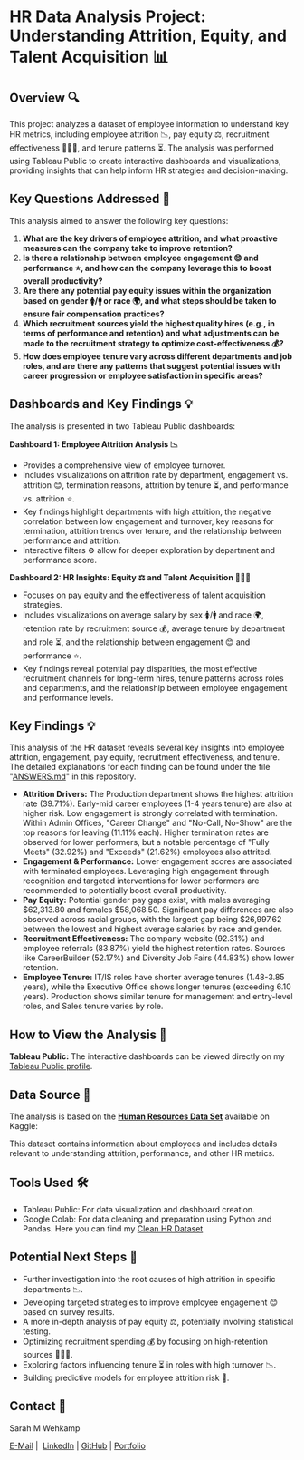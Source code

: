 # HR Data Analysis Project: Understanding Attrition, Equity, and Talent Acquisition 📊

## Overview 🔍

This project analyzes a dataset of employee information to understand key HR metrics, including employee attrition 📉, pay equity ⚖️, recruitment effectiveness 🧑‍🤝‍🧑, and tenure patterns ⏳. The analysis was performed using Tableau Public to create interactive dashboards and visualizations, providing insights that can help inform HR strategies and decision-making.

## Key Questions Addressed 🤔

This analysis aimed to answer the following key questions:

1.  **What are the key drivers of employee attrition, and what proactive measures can the company take to improve retention?**
2.  **Is there a relationship between employee engagement 😊 and performance ⭐, and how can the company leverage this to boost overall productivity?**
3.  **Are there any potential pay equity issues within the organization based on gender 🚺/🚹 or race 🌍, and what steps should be taken to ensure fair compensation practices?**
4.  **Which recruitment sources yield the highest quality hires (e.g., in terms of performance and retention) and what adjustments can be made to the recruitment strategy to optimize cost-effectiveness 💰?**
5.  **How does employee tenure vary across different departments and job roles, and are there any patterns that suggest potential issues with career progression or employee satisfaction in specific areas?**

## Dashboards and Key Findings 💡

The analysis is presented in two Tableau Public dashboards:

**Dashboard 1: Employee Attrition Analysis 📉**

* Provides a comprehensive view of employee turnover.
* Includes visualizations on attrition rate by department, engagement vs. attrition 😊, termination reasons, attrition by tenure ⏳, and performance vs. attrition ⭐.
* Key findings highlight departments with high attrition, the negative correlation between low engagement and turnover, key reasons for termination, attrition trends over tenure, and the relationship between performance and attrition.
* Interactive filters ⚙️ allow for deeper exploration by department and performance score.

**Dashboard 2: HR Insights: Equity ⚖️ and Talent Acquisition 🧑‍🤝‍🧑**

* Focuses on pay equity and the effectiveness of talent acquisition strategies.
* Includes visualizations on average salary by sex 🚺/🚹 and race 🌍, retention rate by recruitment source 💰, average tenure by department and role ⏳, and the relationship between engagement 😊 and performance ⭐.
* Key findings reveal potential pay disparities, the most effective recruitment channels for long-term hires, tenure patterns across roles and departments, and the relationship between employee engagement and performance levels.

## Key Findings 💡

This analysis of the HR dataset reveals several key insights into employee attrition, engagement, pay equity, recruitment effectiveness, and tenure. The detailed explanations for each finding can be found under the file "[ANSWERS.md](ANSWERS.md)" in this repository.

* **Attrition Drivers:** The Production department shows the highest attrition rate (39.71%). Early-mid career employees (1-4 years tenure) are also at higher risk. Low engagement is strongly correlated with termination. Within Admin Offices, "Career Change" and "No-Call, No-Show" are the top reasons for leaving (11.11% each). Higher termination rates are observed for lower performers, but a notable percentage of "Fully Meets" (32.92%) and "Exceeds" (21.62%) employees also attrited.
* **Engagement & Performance:** Lower engagement scores are associated with terminated employees. Leveraging high engagement through recognition and targeted interventions for lower performers are recommended to potentially boost overall productivity.
* **Pay Equity:** Potential gender pay gaps exist, with males averaging $62,313.80 and females $58,068.50. Significant pay differences are also observed across racial groups, with the largest gap being $26,997.62 between the lowest and highest average salaries by race and gender.
* **Recruitment Effectiveness:** The company website (92.31%) and employee referrals (83.87%) yield the highest retention rates. Sources like CareerBuilder (52.17%) and Diversity Job Fairs (44.83%) show lower retention.
* **Employee Tenure:** IT/IS roles have shorter average tenures (1.48-3.85 years), while the Executive Office shows longer tenures (exceeding 6.10 years). Production shows similar tenure for management and entry-level roles, and Sales tenure varies by role.

## How to View the Analysis 👀

**Tableau Public:** The interactive dashboards can be viewed directly on my [Tableau Public profile](https://public.tableau.com/views/HRDataAnalysis_17455181049470/EmployeeAttritionAnalysisDashboard?:language=en-GB&publish=yes&:sid=&:redirect=auth&:display_count=n&:origin=viz_share_link).

## Data Source 💾

The analysis is based on the [**Human Resources Data Set**](https://www.kaggle.com/datasets/rhuebner/human-resources-data-set)
available on Kaggle:

This dataset contains information about employees and includes details relevant to understanding attrition, performance, and other HR metrics.

## Tools Used 🛠️

* Tableau Public: For data visualization and dashboard creation.
* Google Colab: For data cleaning and preparation using Python and Pandas. Here you can find my [Clean HR Dataset](Clean-HR-Dataset.ipynb)

## Potential Next Steps 🚀

* Further investigation into the root causes of high attrition in specific departments 📉.
* Developing targeted strategies to improve employee engagement 😊 based on survey results.
* A more in-depth analysis of pay equity ⚖️, potentially involving statistical testing.
* Optimizing recruitment spending 💰 by focusing on high-retention sources 🧑‍🤝‍🧑.
* Exploring factors influencing tenure ⏳ in roles with high turnover 📉.
* Building predictive models for employee attrition risk 🔮.

## Contact 📧

Sarah M Wehkamp

[E-Mail](mailto:sarahmichellewehkamp@gmail.com) | 
[LinkedIn](https://github.com/sarahwehkamp) |
[GitHub](https://github.com/sarahwehkamp) |
[Portfolio](https://lnw26.myportfolio.com)
